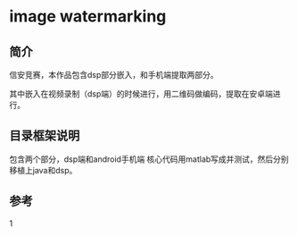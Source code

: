 image watermarking 
===========================

简介
-----
信安竞赛，本作品包含dsp部分嵌入，和手机端提取两部分。

其中嵌入在视频录制（dsp端）的时候进行，用二维码做编码，提取在安卓端进行。


目录框架说明
--

包含两个部分，dsp端和android手机端
核心代码用matlab写成并测试，然后分别移植上java和dsp。


参考
--
1


